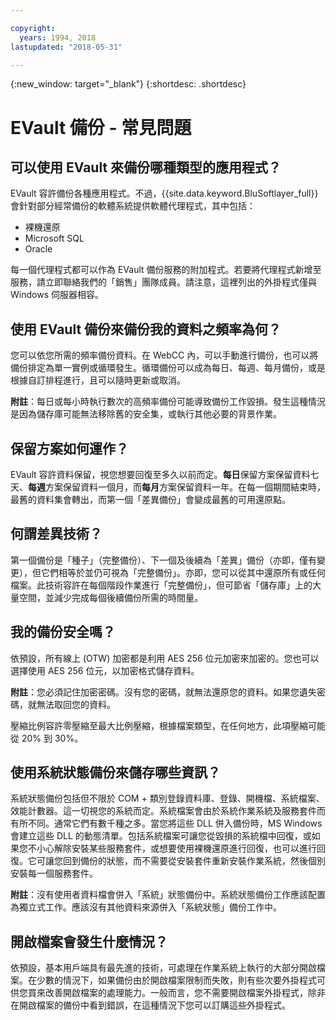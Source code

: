 ```yaml
---

copyright:
  years: 1994, 2018
lastupdated: "2018-05-31"

---
```

{:new_window: target="_blank"}
{:shortdesc: .shortdesc}

# EVault 備份 - 常見問題

## 可以使用 EVault 來備份哪種類型的應用程式？

EVault 容許備份各種應用程式。不過，{{site.data.keyword.BluSoftlayer_full}} 會針對部分經常備份的軟體系統提供軟體代理程式，其中包括：

- 裸機還原
- Microsoft SQL
- Oracle

每一個代理程式都可以作為 EVault 備份服務的附加程式。若要將代理程式新增至服務，請立即聯絡我們的「銷售」團隊成員。請注意，這裡列出的外掛程式僅與 Windows 伺服器相容。 

## 使用 EVault 備份來備份我的資料之頻率為何？

您可以依您所需的頻率備份資料。在 WebCC 內，可以手動進行備份，也可以將備份排定為單一實例或循環發生。循環備份可以成為每日、每週、每月備份，或是根據自訂排程進行，且可以隨時更新或取消。

**附註**：每日或每小時執行數次的高頻率備份可能導致備份工作毀損。發生這種情況是因為儲存庫可能無法移除舊的安全集，或執行其他必要的背景作業。

## 保留方案如何運作？

EVault 容許資料保留，視您想要回復至多久以前而定。**每日**保留方案保留資料七天、**每週**方案保留資料一個月，而**每月**方案保留資料一年。在每一個期間結束時，最舊的資料集會轉出，而第一個「差異備份」會變成最舊的可用還原點。 

## 何謂差異技術？

第一個備份是「種子」（完整備份）、下一個及後續為「差異」備份（亦即，僅有變更），但它們相等於並仍可視為「完整備份」。亦即，您可以從其中還原所有或任何檔案。此技術容許在每個階段作業進行「完整備份」，但可節省「儲存庫」上的大量空間，並減少完成每個後續備份所需的時間量。

## 我的備份安全嗎？

依預設，所有線上 (OTW) 加密都是利用 AES 256 位元加密來加密的。您也可以選擇使用 AES 256 位元，以加密格式儲存資料。 

**附註**：您必須記住加密密碼。沒有您的密碼，就無法還原您的資料。如果您遺失密碼，就無法取回您的資料。 

壓縮比例容許零壓縮至最大比例壓縮，根據檔案類型，在任何地方，此項壓縮可能從 20% 到 30%。

## 使用系統狀態備份來儲存哪些資訊？

系統狀態備份包括但不限於 COM + 類別登錄資料庫、登錄、開機檔、系統檔案、效能計數器。這一切視您的系統而定。系統檔案會由於系統作業系統及服務套件而有所不同。通常它們有數千種之多。當您將這些 DLL 併入備份時，MS Windows 會建立這些 DLL 的動態清單。包括系統檔案可讓您從毀損的系統檔中回復，或如果您不小心解除安裝某些服務套件，或想要使用裸機還原進行回復，也可以進行回復。它可讓您回到備份的狀態，而不需要從安裝套件重新安裝作業系統，然後個別安裝每一個服務套件。

**附註**：沒有使用者資料檔會併入「系統」狀態備份中。系統狀態備份工作應該配置為獨立式工作。應該沒有其他資料來源併入「系統狀態」備份工作中。

## 開啟檔案會發生什麼情況？

依預設，基本用戶端具有最先進的技術，可處理在作業系統上執行的大部分開啟檔案。在少數的情況下，如果備份由於開啟檔案限制而失敗，則有些次要外掛程式可供您買來改善開啟檔案的處理能力。一般而言，您不需要開啟檔案外掛程式，除非在開啟檔案的備份中看到錯誤，在這種情況下您可以訂購這些外掛程式。
